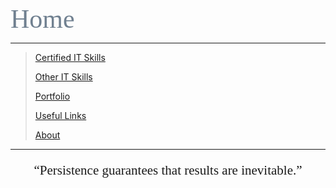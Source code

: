 <span style="font-family:Papyrus; font-size:3em; color:SlateGray;">Home</span>

---

> [Certified IT Skills](certified_skills.md)
>
> [Other IT Skills](other_skills.md)
>
> [Portfolio](portfolio.md)
>
> [Useful Links](links.md)
> 
> [About](about.md)

---

<center>
<span style="font-family:Papyrus; font-size:1.5em;">
  <p><q>Persistence guarantees that results are inevitable.</q></p>
</span>
</center>
